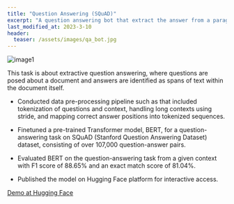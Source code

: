 ```yaml
---
title: "Question Answering (SQuAD)"
excerpt: "A question answering bot that extract the answer from a paragraph."
last_modified_at: 2023-3-10
header:
  teaser: /assets/images/qa_bot.jpg
---
```



![image1]({{site.url}}{{site.baseurl}}/assets/images/qa_bot.jpg)


This task is about extractive question answering, where questions are posed about a document and answers are identified as spans of text within the document itself. 


- Conducted data pre-processing pipeline such as that included tokenization of questions and context, handling long contexts using stride, and mapping correct answer positions into tokenized sequences.

- Finetuned a pre-trained Transformer model, BERT, for a question-answering task on SQuAD (Stanford Question Answering Dataset) dataset, consisting of over 107,000 question-answer pairs.

- Evaluated BERT on the question-answering task from a given context with F1 score of 88.65% and an exact match score of 81.04%.

- Published the model on Hugging Face platform for interactive access.

[Demo at Hugging Face](https://huggingface.co/andrewshi/bert-finetuned-squad)
